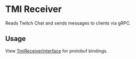 # TMI Receiver

Reads Twitch Chat and sends messages to clients via gRPC.

## Usage

View [TmiReceiverInterface](https://github.com/microtwitch/TmiReceiverInterface) for protobuf bindings. 